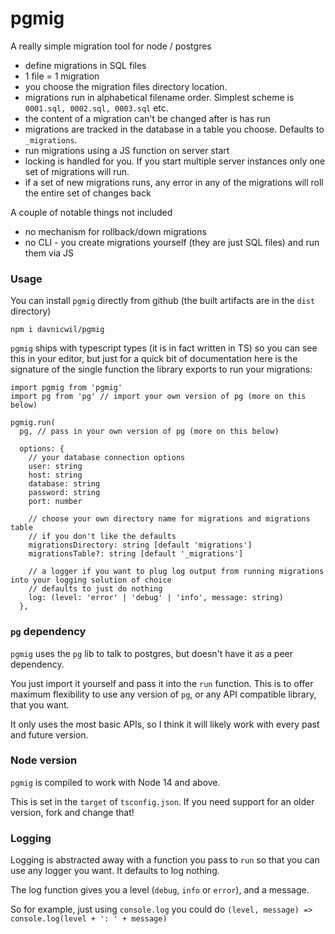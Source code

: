 # pgmig

A really simple migration tool for node / postgres

- define migrations in SQL files
- 1 file = 1 migration
- you choose the migration files directory location.
- migrations run in alphabetical filename order. Simplest scheme is `0001.sql, 0002.sql, 0003.sql` etc.
- the content of a migration can't be changed after is has run
- migrations are tracked in the database in a table you choose. Defaults to `_migrations`.
- run migrations using a JS function on server start
- locking is handled for you. If you start multiple server instances only one set of migrations will run.
- if a set of new migrations runs, any error in any of the migrations will roll the entire set of changes back

A couple of notable things not included

- no mechanism for rollback/down migrations
- no CLI - you create migrations yourself (they are just SQL files) and run them via JS

### Usage

You can install `pgmig` directly from github (the built artifacts are in the `dist` directory)

```
npm i davnicwil/pgmig
```

`pgmig` ships with typescript types (it is in fact written in TS) so you can see this in your editor, but just for a quick bit of documentation here is the signature of the single function the library exports to run your migrations:

```
import pgmig from 'pgmig'
import pg from 'pg' // import your own version of pg (more on this below)

pgmig.run(
  pg, // pass in your own version of pg (more on this below)

  options: {
    // your database connection options
    user: string
    host: string
    database: string
    password: string
    port: number

    // choose your own directory name for migrations and migrations table
    // if you don't like the defaults
    migrationsDirectory: string [default 'migrations']
    migrationsTable?: string [default '_migrations']

    // a logger if you want to plug log output from running migrations into your logging solution of choice
    // defaults to just do nothing
    log: (level: 'error' | 'debug' | 'info', message: string)
  },
```

### `pg` dependency

`pgmig` uses the `pg` lib to talk to postgres, but doesn't have it as a peer dependency.

You just import it yourself and pass it into the `run` function. This is to offer maximum flexibility to use any version of `pg`, or any API compatible library, that you want.

It only uses the most basic APIs, so I think it will likely work with every past and future version.

### Node version

`pgmig` is compiled to work with Node 14 and above.

This is set in the `target` of `tsconfig.json`. If you need support for an older version, fork and change that!

### Logging

Logging is abstracted away with a function you pass to `run` so that you can use any logger you want. It defaults to log nothing.

The log function gives you a level (`debug`, `info` or `error`), and a message.

So for example, just using `console.log` you could do `(level, message) => console.log(level + ': ' + message)`
